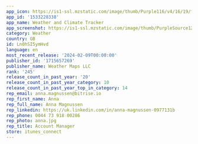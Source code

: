 ```yaml
---
app_icon: https://is1-ssl.mzstatic.com/image/thumb/Purple116/v4/16/19/fe/1619fef6-bd3a-1fea-d78d-c436467c8a72/AppIcon-0-0-1x_U007emarketing-0-10-0-0-85-220.png/1024x1024bb.png
app_id: '1533228338'
app_name: Weather and Climate Tracker
app_screenshot: https://is1-ssl.mzstatic.com/image/thumb/PurpleSource126/v4/96/17/21/961721c0-56e3-e2db-13b1-8ce913b93f28/f7260f17-42bb-46e9-bccf-56d0231707b2_12_pro_max_usa_1.jpg/1284x2778bb.png
category: Weather
country: GB
id: Ln0hSI5ymHvd
language: en
most_recent_release: '2024-02-09T00:00:00'
publisher_id: '1715657269'
publisher_name: Weather Maps LLC
rank: '245'
release_count_in_past_year: '20'
release_count_in_past_year_category: 10
release_count_in_past_year_top_in_category: 14
rep_email: anna.magnussen@bitrise.io
rep_first_name: Anna
rep_full_name: Anna Magnussen
rep_linkedin: https://uk.linkedin.com/in/anna-magnussen-0977131b
rep_phone: 0044 73 918 00286
rep_photo: anna.jpg
rep_title: Account Manager
store: itunes_connect
---
```

